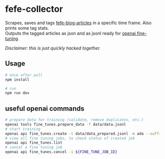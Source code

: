 # fefe-collector

Scrapes, saves and tags [fefe-blog-articles](https://blog.fefe.de/) in a specific time frame. Also prints some tag stats.  
Outputs the tagged articles as json and as jsonl ready for [openai fine-tuning](https://platform.openai.com/docs/guides/fine-tuning).  

*Disclaimer: this is just quickly hacked together.*

## Usage

```bash
# once after pull
npm install

# run
npm run dev
```

## useful openai commands
```bash
# prepare data for training (validate, remove duplicates, etc.)
openai tools fine_tunes.prepare_data -f data/data.jsonl
# start training
openai api fine_tunes.create -t data/data_prepared.jsonl -m ada --suffix fefe-2
# view all fine tuning jobs, to check status of created job
openai api fine_tunes.list
# cancel a fine tuning job
openai api fine_tunes.cancel -i ${FINE_TUNE_JOB_ID}
```